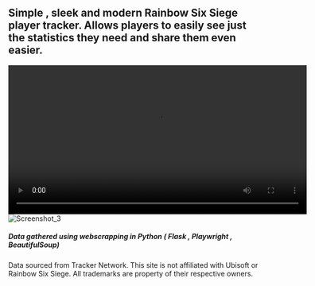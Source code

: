 ## Simple , sleek and modern Rainbow Six Siege player tracker. Allows players to easily see just the statistics they need and share them even easier.
<video src="https://www.youtube.com/watch?v=oFQ6PCO8s7I" controls width="600"></video>
![Screenshot_3](https://github.com/user-attachments/assets/3fa35466-ff06-427a-af7f-0b73952a8042)

##### Data gathered using webscrapping in Python ( Flask , Playwright , BeautifulSoup)
Data sourced from Tracker Network. This site is not affiliated with Ubisoft or Rainbow Six Siege. All trademarks are property of their respective owners.

